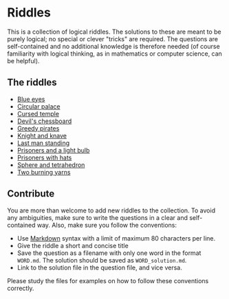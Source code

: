 Riddles
=======

This is a collection of logical riddles. The solutions to these are meant to be
purely logical; no special or clever "tricks" are required. The questions are
self-contained and no additional knowledge is therefore needed (of course
familiarity with logical thinking, as in mathematics or computer science, can be
helpful).

## The riddles

- [Blue eyes](riddles/eyes.md)
- [Circular palace](riddles/palace.md)
- [Cursed temple](riddles/temple.md)
- [Devil's chessboard](riddles/chess.md)
- [Greedy pirates](riddles/pirates.md)
- [Knight and knave](riddles/knight.md)
- [Last man standing](riddles/last.md)
- [Prisoners and a light bulb](riddles/bulb.md)
- [Prisoners with hats](riddles/hats.md)
- [Sphere and tetrahedron](riddles/sphere.md)
- [Two burning yarns](riddles/yarns.md)


## Contribute

You are more than welcome to add new riddles to the collection. To avoid any
ambiguities, make sure to write the questions in a clear and self-contained
way. Also, make sure you follow the conventions:

* Use [Markdown](https://en.wikipedia.org/wiki/Markdown) syntax with a limit of
  maximum 80 characters per line.
* Give the riddle a short and concise title
* Save the question as a filename with only one word in the format
  `WORD.md`. The solution should be saved as `WORD_solution.md`.
* Link to the solution file in the question file, and vice versa.

Please study the files for examples on how to follow these conventions
correctly.
